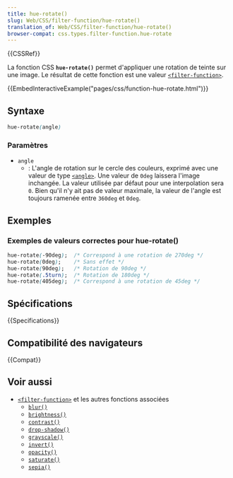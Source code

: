 ```yaml
---
title: hue-rotate()
slug: Web/CSS/filter-function/hue-rotate()
translation_of: Web/CSS/filter-function/hue-rotate()
browser-compat: css.types.filter-function.hue-rotate
---
```

{{CSSRef}}

La fonction CSS **`hue-rotate()`** permet d'appliquer une rotation de teinte sur une image. Le résultat de cette fonction est une valeur [`<filter-function>`](/fr/docs/Web/CSS/filter-function).

{{EmbedInteractiveExample("pages/css/function-hue-rotate.html")}}

## Syntaxe

```css
hue-rotate(angle)
```

### Paramètres

- `angle`
  - : L'angle de rotation sur le cercle des couleurs, exprimé avec une valeur de type [`<angle>`](/fr/docs/Web/CSS/angle). Une valeur de `0deg` laissera l'image inchangée. La valeur utilisée par défaut pour une interpolation sera `0`. Bien qu'il n'y ait pas de valeur maximale, la valeur de l'angle est toujours ramenée entre `360deg` et `0deg`.

## Exemples

### Exemples de valeurs correctes pour hue-rotate()

```css
hue-rotate(-90deg);  /* Correspond à une rotation de 270deg */
hue-rotate(0deg);    /* Sans effet */
hue-rotate(90deg);   /* Rotation de 90deg */
hue-rotate(.5turn);  /* Rotation de 180deg */
hue-rotate(405deg);  /* Correspond à une rotation de 45deg */
```

## Spécifications

{{Specifications}}

## Compatibilité des navigateurs

{{Compat}}

## Voir aussi

- [`<filter-function>`](/fr/docs/Web/CSS/filter-function) et les autres fonctions associées
  - [`blur()`](/fr/docs/Web/CSS/filter-function/blur())
  - [`brightness()`](/fr/docs/Web/CSS/filter-function/brightness())
  - [`contrast()`](/fr/docs/Web/CSS/filter-function/contrast())
  - [`drop-shadow()`](/fr/docs/Web/CSS/filter-function/drop-shadow())
  - [`grayscale()`](/fr/docs/Web/CSS/filter-function/grayscale())
  - [`invert()`](/fr/docs/Web/CSS/filter-function/invert())
  - [`opacity()`](/fr/docs/Web/CSS/filter-function/opacity())
  - [`saturate()`](/fr/docs/Web/CSS/filter-function/saturate())
  - [`sepia()`](/fr/docs/Web/CSS/filter-function/sepia())